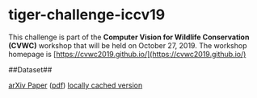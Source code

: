 # tiger-challenge-iccv19

This challenge is part of the **Computer Vision for Wildlife Conservation (CVWC)** workshop that will be held on October 27, 2019.  The workshop homepage is 
[https://cvwc2019.github.io/](https://cvwc2019.github.io/)

##Dataset##

[arXiv Paper](https://arxiv.org/abs/1906.05586) ([pdf](https://arxiv.org/pdf/1906.05586.pdf)) [locally cached version](.local/1906.05586.pdf)
